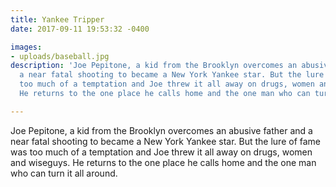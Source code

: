 ```yaml
---
title: Yankee Tripper
date: 2017-09-11 19:53:32 -0400

images:
- uploads/baseball.jpg
description: 'Joe Pepitone, a kid from the Brooklyn overcomes an abusive father and
  a near fatal shooting to became a New York Yankee star. But the lure of fame was
  too much of a temptation and Joe threw it all away on drugs, women and wiseguys.
  He returns to the one place he calls home and the one man who can turn it all around. '

---
```

Joe Pepitone, a kid from the Brooklyn overcomes an abusive father and a near fatal shooting to became a New York Yankee star. But the lure of fame was too much of a temptation and Joe threw it all away on drugs, women and wiseguys. He returns to the one place he calls home and the one man who can turn it all around. 
